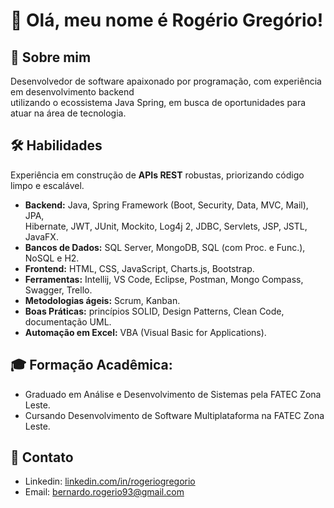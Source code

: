# 👋 Olá, meu nome é Rogério Gregório!

<p align="left"> 
  
## 🚀 Sobre mim
Desenvolvedor de software apaixonado por programação, com experiência em desenvolvimento backend <br>
utilizando o ecossistema Java Spring, em busca de oportunidades para atuar na área de tecnologia.

## 🛠 Habilidades
 Experiência em construção de **APIs REST** robustas, priorizando código limpo e escalável.
- **Backend:** Java, Spring Framework (Boot, Security, Data, MVC, Mail), JPA, <br>
Hibernate, JWT, JUnit, Mockito, Log4j 2, JDBC, Servlets, JSP, JSTL, JavaFX.
- **Bancos de Dados:** SQL Server, MongoDB, SQL (com Proc. e Func.), NoSQL e H2.
- **Frontend:** HTML, CSS, JavaScript, Charts.js, Bootstrap.
- **Ferramentas:** Intellij, VS Code, Eclipse, Postman, Mongo Compass, Swagger, Trello.
- **Metodologias ágeis:** Scrum, Kanban.
- **Boas Práticas:** princípios SOLID, Design Patterns, Clean Code, documentação UML.
- **Automação em Excel:** VBA (Visual Basic for Applications).

## 🎓 Formação Acadêmica:
 - Graduado em Análise e Desenvolvimento de Sistemas pela FATEC Zona Leste.
 - Cursando Desenvolvimento de Software Multiplataforma na FATEC Zona Leste.
  
## 💬 Contato
- Linkedin: [linkedin.com/in/rogeriogregorio](https://linkedin.com/in/rogeriogregorio)
- Email: [bernardo.rogerio93@gmail.com](mailto:bernardo.rogerio93@gmail.com)

